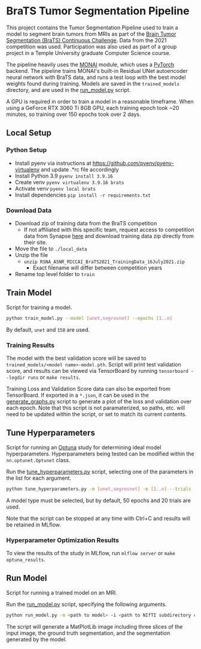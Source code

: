 # BraTS Tumor Segmentation Pipeline

This project contains the Tumor Segmentation Pipeline used to train a model to segment brain tumors from MRIs as part of
the [Brain Tumor Segmentation (BraTS) Continuous Challenge](https://www.synapse.org/#!Synapse:syn27046444/wiki/616991).
Data from the 2021 competition was used. Participation was also used as part of a group project in a Temple University
graduate Computer Science course.

The pipeline heavily uses the [MONAI](https://monai.io/) module, which uses a [PyTorch](https://pytorch.org/) backend.
The pipeline trains MONAI's built-in Residual UNet autoencoder neural network with BraTS data, and runs a test loop with
the best model weights found during training. Models are saved in the `trained_models` directory, and are used in the
[run_model.py](run_model.py) script.

A GPU is required in order to train a model in a reasonable timeframe. When using a GeForce RTX 3060 Ti 8GB GPU, each
training epoch took ~20 minutes, so training over 150 epochs took over 2 days.

## Local Setup

### Python Setup

* Install pyenv via instructions at https://github.com/pyenv/pyenv-virtualenv and update .*rc file accordingly
* Install Python 3.9 `pyenv install 3.9.16`
* Create venv `pyenv virtualenv 3.9.16 brats`
* Activate venv `pyenv local brats`
* Install dependencies `pip install -r requirements.txt`

### Download Data

* Download zip of training data from the BraTS competition
    * If not affiliated with this specific team, request access to competition data from Synapse [here](https://www.synapse.org/#!Synapse:syn27046444/wiki/616992) and download training data zip directly from their site.
* Move the file to `./local_data`
* Unzip the file
  * `unzip RSNA_ASNR_MICCAI_BraTS2021_TrainingData_16July2021.zip`
      * Exact filename will differ between competition years
* Rename top level folder to `train`

## Train Model

Script for training a model.

```sh
python train_model.py --model [unet,segresnet] --epochs [1..n]
```

By default, `unet` and `150` are used.

### Training Results

The model with the best validation score will be saved to `trained_models/<model name>-model.pth`. Script will print
test validation score, and results can be viewed via TensorBoard by running `tensorboard --logdir runs` or `make results`.

Training Loss and Validation Score data can also be exported from TensorBoard. If exported in a `*.json`, it can be used
in the [generate_graphs.py](results/generate_graphs.py) script to generate a plot of the loss and validation over each
epoch. Note that this script is not paramaterized, so paths, etc. will need to be updated within the script, or set to
match its current contents.

## Tune Hyperparameters

Script for running an [Optuna](https://optuna.org/) study for determining ideal model hyperparameters. Hyperparameters
being tested can be modified within the `nn.optunet.Optunet` class.

Run the [tune_hyperparameters.py](tune_hyperparameters.py) script, selecting one of the parameters in the list for each argument.

```sh
python tune_hyperparameters.py -m [unet,segresnet] -e [1..n] --trials [1..n]
```

A model type must be selected, but by default, 50 epochs and 20 trials are used.

Note that the script can be stopped at any time with Ctrl+C and results will be retained in MLflow.

### Hyperparameter Optimization Results

To view the results of the study in MLflow, run `mlflow server` or `make optuna_results`.

## Run Model

Script for running a trained model on an MRI.

Run the [run_model.py](run_model.py) script, specifying the following arguments.

```sh
python run_model.py -m <path to model> -i <path to NIfTI subdirectory containing all channel images and segmentation>
```

The script will generate a MatPlotLib image including three slices of the input image, the ground truth segmentation,
and the segmentation generated by the model.
